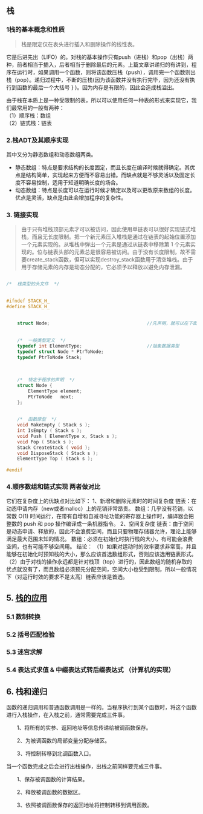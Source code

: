 ## 栈

### 1栈的基本概念和性质
> 栈是限定仅在表头进行插入和删除操作的线性表。  

它是后进先出（LIFO）的。对栈的基本操作只有push（进栈）和pop（出栈）两种，前者相当于插入，后者相当于删除最后的元素。上篇文章讲递归的有讲到，程序在运行时，如果调用一个函数，则将该函数压栈（push），调用完一个函数则出栈（pop）。递归过程中，不断的压栈(因为该函数并没有执行完毕，因为还没有执行到函数的最后一个大括号 } )。因为内存是有限的，因此会造成栈溢出。  


由于栈在本质上是一种受限制的表，所以可以使用任何一种表的形式来实现它，我们最常用的一般有两种：  
（1）顺序栈：数组  
（2）链式栈：链表  
### 2.栈ADT及其顺序实现
其中又分为静态数组和动态数组两类。  
- 静态数组：特点是要求结构的长度固定，而且长度在编译时候就得确定。其优点是结构简单，实现起来方便而不容易出错。而缺点就是不够灵活以及固定长度不容易控制，适用于知道明确长度的场合。
- 动态数组：特点是长度可以在运行时候才确定以及可以更改原来数组的长度。优点是灵活，缺点是由此会增加程序的复杂性。

### 3. 链接实现

>由于只有堆栈顶部元素才可以被访问，因此使用单链表可以很好实现链式堆栈，而且无长度限制。把一个新元素压入堆栈是通过在链表的起始位置添加一个元素实现的。从堆栈中弹出一个元素是通过从链表中移除第 1 个元素实现的。位与链表头部的元素总是很容易被访问。由于没有长度限制，故不需要create_stack函数，但可以实现destroy_stack函数用于清空堆栈。由于用于存储元素的内存是动态分配的，它必须予以释放以避免内存泄漏。  

```c++

/*  栈类型的头文件  */    
  
  
#ifndef STACK_H_  
#define STACK_H_   
  
  
    struct Node;                                    //先声明，就可以在下面使用，而不必因定义在后面而产生冲突  
    
    
    /*  一般类型定义  */    
    typedef int ElementType;                        //抽象数据类型    
    typedef struct Node * PtrToNode;  
    typedef PtrToNode Stack;  
    
    
    
    /*  特定于程序的声明  */     
    struct Node {  
        ElementType element;    
        PtrToNode	next;  
    };  
    
    
    /*  函数原型  */    
    void MakeEmpty ( Stack s );  
    int IsEmpty ( Stack s );
    void Push ( ElementType x, Stack s );  
    void Pop ( Stack s );  
    Stack CreateStack ( void );
    void DisposeStack ( Stack s );
    ElementType Top ( Stack s );
  
#endif  
```



### 4.顺序数组和链式实现 两者做对比
它们在复杂度上的优缺点对比如下：
1、新增和删除元素时的时间复杂度
链表：在动态申请内存（new或者malloc）上的花销非常昂贵。
数组：几乎没有花销，以常数 O(1) 时间运行，在带有自增和自减寻址功能的寄存器上操作时，编译器会把整数的 push 和 pop 操作编译成一条机器指令。
2、空间复杂度
链表：由于空间是动态申请、释放的，因此不会浪费空间，而且只要物理存储器允许，理论上能够满足最大范围未知的情况。
数组：必须在初始化时执行栈的大小，有可能会浪费空间，也有可能不够空间用。
结论：
（1）如果对运动时的效率要求非常高，并且能够在初始化时预知栈的大小，那么应该首选数组形式，否则应该选用链表形式。
（2）由于对栈的操作永远都是针对栈顶（top）进行的，因此数组的随机存取的优点就没有了，而且数组必须预先分配空间，空间大小也受到限制，所以一般情况下（对运行时效的要求不是太高）链表应该是首选。

## 5. [栈的应用](https://blog.csdn.net/gavin_john/article/details/71374487)
### 5.1 数制转换
### 5.2 括号匹配检验
### 5.3 迷宫求解
### 5.4 表达式求值 & 中缀表达式转后缀表达式 （计算机的实现）


## 6. 栈和递归
函数的递归调用和普通函数调用是一样的。当程序执行到某个函数时，将这个函数进行入栈操作，在入栈之前，通常需要完成三件事。  

　　1、将所有的实参、返回地址等信息传递给被调函数保存。  

　　2、为被调函数的局部变量分配存储区。  

　　3、将控制转移到北调函数入口。  

当一个函数完成之后会进行出栈操作，出栈之前同样要完成三件事。  

　　1、保存被调函数的计算结果。  

　　2、释放被调函数的数据区。  

　　3、依照被调函数保存的返回地址将控制转移到调用函数。  